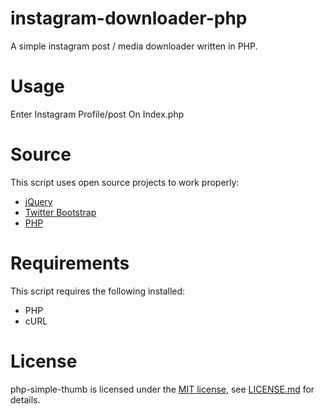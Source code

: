 # instagram-downloader-php
A simple instagram post / media downloader written in PHP.

# Usage
Enter Instagram Profile/post On Index.php

# Source
This script uses open source projects to work properly:
 - [jQuery](https://jquery.com/)
 - [Twitter Bootstrap](https://getbootstrap.com/)
 - [PHP](http://php.net/)

# Requirements
This script requires the following installed:
 - PHP
 - cURL
 
 # License

php-simple-thumb is licensed under the [MIT license](LICENSE), see [LICENSE.md](LICENSE) for details.
